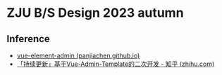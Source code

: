 # ZJU B/S Design 2023 autumn

## Inference

* [vue-element-admin (panjiachen.github.io)](https://panjiachen.github.io/vue-element-admin-site/#/)
* [「持续更新」基于Vue-Admin-Template的二次开发 - 知乎 (zhihu.com)](https://zhuanlan.zhihu.com/p/544156311)
